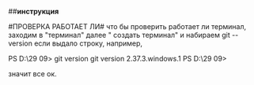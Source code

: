 ##**инструкция**

#ПРОВЕРКА РАБОТАЕТ ЛИ#
что бы проверить работает ли терминал,
заходим в "терминал" далее " создать терминал" 
и набираем git --version
если выдало строку, например,

PS D:\29 09> git version
git version 2.37.3.windows.1
PS D:\29 09> 

значит все ок.